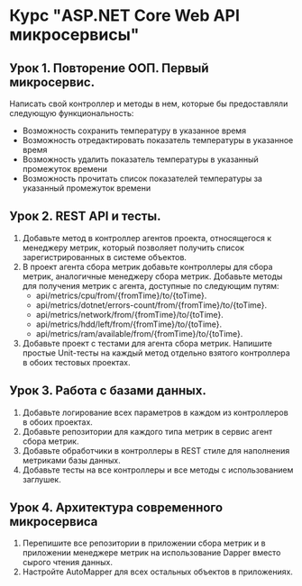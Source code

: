 # Курс "ASP.NET Core Web API микросервисы"
## Урок 1. Повторение ООП. Первый микросервис.
Написать свой контроллер и методы в нем, которые бы предоставляли следующую функциональность:
- Возможность сохранить температуру в указанное время
- Возможность отредактировать показатель температуры в указанное время
- Возможность удалить показатель температуры в указанный промежуток времени
- Возможность прочитать список показателей температуры за указанный промежуток времени

## Урок 2. REST API и тесты.
1. Добавьте метод в контроллер агентов проекта, относящегося к менеджеру метрик, который
позволяет получить список зарегистрированных в системе объектов.
2. В проект агента сбора метрик добавьте контроллеры для сбора метрик, аналогичные
менеджеру сбора метрик. Добавьте методы для получения метрик с агента, доступные по
следующим путям:
    - api/metrics/cpu/from/{fromTime}/to/{toTime}.
    - api/metrics/dotnet/errors-count/from/{fromTime}/to/{toTime}.
    - api/metrics/network/from/{fromTime}/to/{toTime}.
    - api/metrics/hdd/left/from/{fromTime}/to/{toTime}.
    - api/metrics/ram/available/from/{fromTime}/to/{toTime}.
3. Добавьте проект с тестами для агента сбора метрик. Напишите простые Unit-тесты на каждый
метод отдельно взятого контроллера в обоих тестовых проектах.

## Урок 3. Работа с базами данных.
1. Добавьте логирование всех параметров в каждом из контроллеров в обоих проектах.
2. Добавьте репозитории для каждого типа метрик в сервис агент сбора метрик.
3. Добавьте обработчики в контроллеры в REST стиле для наполнения метриками базы данных.
4. Добавьте тесты на все контроллеры и все методы с использованием заглушек.

## Урок 4. Архитектура современного микросервиса
1. Перепишите все репозитории в приложении сбора метрик и в приложении менеджере метрик на использование Dapper вместо сырого чтения данных.
2. Настройте AutoMapper для всех остальных объектов в приложениях.